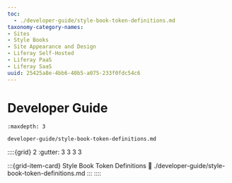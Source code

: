 ```yaml
---
toc:
  - ./developer-guide/style-book-token-definitions.md
taxonomy-category-names:
- Sites
- Style Books
- Site Appearance and Design
- Liferay Self-Hosted
- Liferay PaaS
- Liferay SaaS
uuid: 25425a8e-4bb6-40b5-a075-233f0fdc54c6
---
```

# Developer Guide

```{toctree}
:maxdepth: 3

developer-guide/style-book-token-definitions.md
```

::::{grid} 2
:gutter: 3 3 3 3

:::{grid-item-card} Style Book Token Definitions
:link: ./developer-guide/style-book-token-definitions.md
:::
::::
